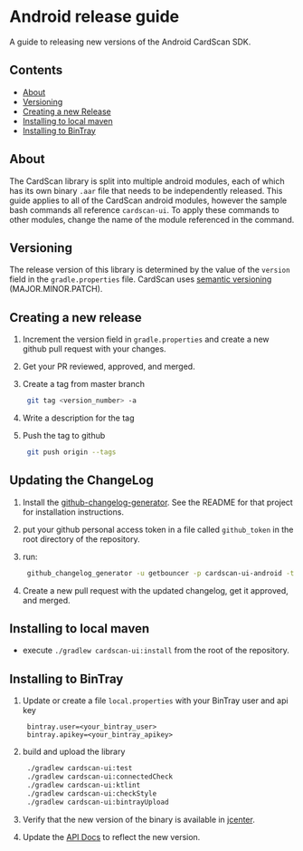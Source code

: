 # Android release guide

A guide to releasing new versions of the Android CardScan SDK.

## Contents

* [About](android-release-guide.md#about)
* [Versioning](android-release-guide.md#versioning)
* [Creating a new Release](android-release-guide.md#creating-a-new-release)
* [Installing to local maven](android-release-guide.md#installing-to-local-maven)
* [Installing to BinTray](android-release-guide.md#installing-to-bintray)

## About

The CardScan library is split into multiple android modules, each of which has its own binary `.aar` file that needs to be independently released. This guide applies to all of the CardScan android modules, however the sample bash commands all reference `cardscan-ui`. To apply these commands to other modules, change the name of the module referenced in the command.

## Versioning

The release version of this library is determined by the value of the `version` field in the `gradle.properties` file. CardScan uses [semantic versioning](https://semver.org/) \(MAJOR.MINOR.PATCH\).

## Creating a new release

1. Increment the version field in `gradle.properties` and create a new github pull request with your changes.
2. Get your PR reviewed, approved, and merged.
3. Create a tag from master branch

   ```bash
    git tag <version_number> -a
   ```

4. Write a description for the tag
5. Push the tag to github

   ```bash
    git push origin --tags
   ```

## Updating the ChangeLog

1. Install the [github-changelog-generator](https://github.com/github-changelog-generator/github-changelog-generator). See the README for that project for installation instructions.
2. put your github personal access token in a file called `github_token` in the root directory of the repository.
3. run:

   ```bash
    github_changelog_generator -u getbouncer -p cardscan-ui-android -t `cat github_token`
   ```

4. Create a new pull request with the updated changelog, get it approved, and merged.

## Installing to local maven

* execute `./gradlew cardscan-ui:install` from the root of the repository.

## Installing to BinTray

1. Update or create a file `local.properties` with your BinTray user and api key

   ```text
    bintray.user=<your_bintray_user>
    bintray.apikey=<your_bintray_apikey>
   ```

2. build and upload the library

   ```bash
    ./gradlew cardscan-ui:test
    ./gradlew cardscan-ui:connectedCheck
    ./gradlew cardscan-ui:ktlint
    ./gradlew cardscan-ui:checkStyle
    ./gradlew cardscan-ui:bintrayUpload
   ```

3. Verify that the new version of the binary is available in [jcenter](https://jcenter.bintray.com/com/getbouncer/).
4. Update the [API Docs](https://github.com/getbouncer/apidocs) to reflect the new version.

